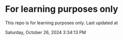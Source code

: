 # For learning purposes only
This repo is for learning purposes only.
Last updated at

Saturday, October 26, 2024 3:34:13 PM


